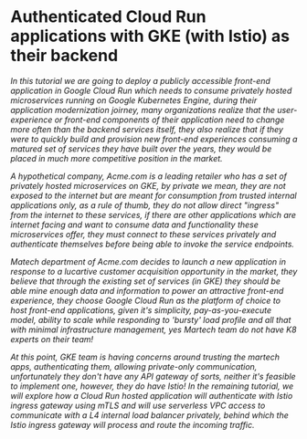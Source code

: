 # Authenticated Cloud Run applications with GKE (with Istio) as their backend

_In this tutorial we are going to deploy a publicly accessible front-end application in Google Cloud Run which needs to consume privately hosted microservices running on Google Kubernetes Engine, during their application modernization joirney, many organizations realize that the user-experience or front-end components of their application need to change more often than the backend services itself, they also realize that if they were to quickly build and provision new front-end experiences consuming a matured set of services they have built over the years, they would be placed in much more competitive position in the market._

_A hypothetical company, Acme.com is a leading retailer who has a set of privately hosted microservices on GKE, by private we mean, they are not exposed to the internet but are meant for consumption from trusted internal applications only, as a rule of thumb, they do not allow direct "ingress" from the internet to these services, if there are other applications which are internet facing and want to consume data and functionality these microservices offer, they must connect to these services privately and authenticate themselves before being able to invoke the service endpoints._

_Matech department of Acme.com decides to launch a new application in response to a lucartive customer acquisition opportunity in the market, they believe that through the existing set of services (in GKE) they should be able mine enough data and information to power an attractive front-end experience, they choose Google Cloud Run as the platform of choice to host front-end applications, given it's simplicity, pay-as-you-execute model, ability to scale while responding to 'bursty' load profile and all that with minimal infrastructure management, yes Martech team do not have K8 experts on their team!_

_At this point, GKE team is having concerns around trusting the martech apps, authenticating them, allowing private-only communication, unfortunately they don't have any API gateway of sorts, neither it's feasible to implement one, however, they do have Istio! In the remaining tutorial, we will explore how a Cloud Run hosted application will authenticate with Istio ingress gateway using mTLS and will use serverless VPC access to communicate with a L4 internal load balancer privately, behind which the Istio ingress gateway will process and route the incoming traffic._


